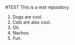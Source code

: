 #TEST
This is a rest repository.
1. Dogs are cool.
2. Cats are also cool.
3. Git.
4. Nachos.
5. Fun.
